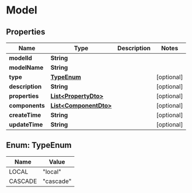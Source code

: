 

# Model


## Properties

| Name | Type | Description | Notes |
|------------ | ------------- | ------------- | -------------|
|**modelId** | **String** |  |  |
|**modelName** | **String** |  |  |
|**type** | [**TypeEnum**](#TypeEnum) |  |  [optional] |
|**description** | **String** |  |  [optional] |
|**properties** | [**List&lt;PropertyDto&gt;**](PropertyDto.md) |  |  [optional] |
|**components** | [**List&lt;ComponentDto&gt;**](ComponentDto.md) |  |  [optional] |
|**createTime** | **String** |  |  [optional] |
|**updateTime** | **String** |  |  [optional] |



## Enum: TypeEnum

| Name | Value |
|---- | -----|
| LOCAL | &quot;local&quot; |
| CASCADE | &quot;cascade&quot; |



